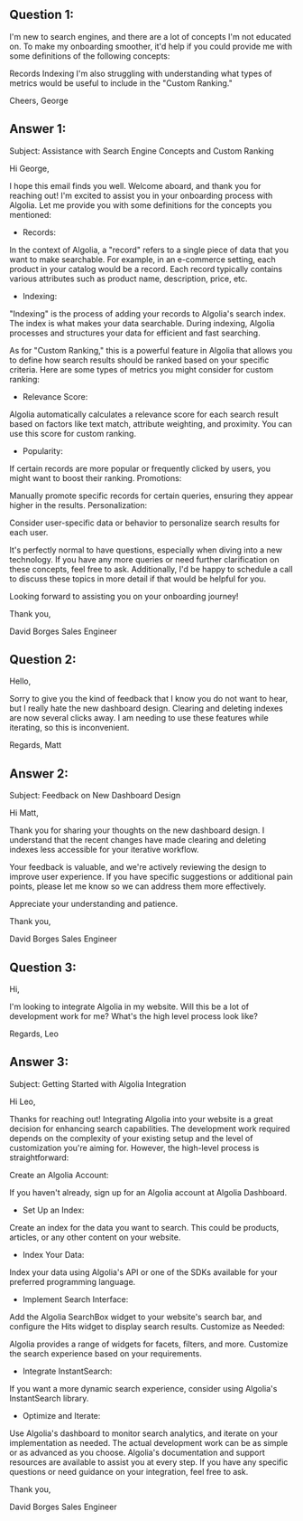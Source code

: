 

## Question 1:

I'm new to search engines, and there are a lot of concepts I'm not educated on. To make my onboarding smoother, it'd help if you could provide me with some definitions of the following concepts:

Records
Indexing
I'm also struggling with understanding what types of metrics would be useful to include in the "Custom Ranking."

Cheers, George

## Answer 1:

Subject: Assistance with Search Engine Concepts and Custom Ranking

Hi George,

I hope this email finds you well. Welcome aboard, and thank you for reaching out! I'm excited to assist you in your onboarding process with Algolia. Let me provide you with some definitions for the concepts you mentioned:

- Records:

In the context of Algolia, a "record" refers to a single piece of data that you want to make searchable. For example, in an e-commerce setting, each product in your catalog would be a record. Each record typically contains various attributes such as product name, description, price, etc.

- Indexing:

"Indexing" is the process of adding your records to Algolia's search index. The index is what makes your data searchable. During indexing, Algolia processes and structures your data for efficient and fast searching.

As for "Custom Ranking," this is a powerful feature in Algolia that allows you to define how search results should be ranked based on your specific criteria. Here are some types of metrics you might consider for custom ranking:

- Relevance Score:

Algolia automatically calculates a relevance score for each search result based on factors like text match, attribute weighting, and proximity. You can use this score for custom ranking.

- Popularity:

If certain records are more popular or frequently clicked by users, you might want to boost their ranking.
Promotions:

Manually promote specific records for certain queries, ensuring they appear higher in the results.
Personalization:

Consider user-specific data or behavior to personalize search results for each user.

It's perfectly normal to have questions, especially when diving into a new technology. If you have any more queries or need further clarification on these concepts, feel free to ask. Additionally, I'd be happy to schedule a call to discuss these topics in more detail if that would be helpful for you.

Looking forward to assisting you on your onboarding journey!

Thank you,

David Borges
Sales Engineer

## Question 2:

Hello,

Sorry to give you the kind of feedback that I know you do not want to hear, but I really hate the new dashboard design. Clearing and deleting indexes are now several clicks away. I am needing to use these features while iterating, so this is inconvenient.

Regards, Matt

## Answer 2:

Subject: Feedback on New Dashboard Design

Hi Matt,

Thank you for sharing your thoughts on the new dashboard design. I understand that the recent changes have made clearing and deleting indexes less accessible for your iterative workflow.

Your feedback is valuable, and we're actively reviewing the design to improve user experience. If you have specific suggestions or additional pain points, please let me know so we can address them more effectively.

Appreciate your understanding and patience.

Thank you,

David Borges
Sales Engineer

## Question 3:

Hi,

I'm looking to integrate Algolia in my website. Will this be a lot of development work for me? What's the high level process look like?

Regards, Leo

## Answer 3:

Subject: Getting Started with Algolia Integration

Hi Leo,

Thanks for reaching out! Integrating Algolia into your website is a great decision for enhancing search capabilities. The development work required depends on the complexity of your existing setup and the level of customization you're aiming for. However, the high-level process is straightforward:

Create an Algolia Account:

If you haven't already, sign up for an Algolia account at Algolia Dashboard.

- Set Up an Index:

Create an index for the data you want to search. This could be products, articles, or any other content on your website.

- Index Your Data:

Index your data using Algolia's API or one of the SDKs available for your preferred programming language.

- Implement Search Interface:

Add the Algolia SearchBox widget to your website's search bar, and configure the Hits widget to display search results.
Customize as Needed:

Algolia provides a range of widgets for facets, filters, and more. Customize the search experience based on your requirements.

- Integrate InstantSearch:

If you want a more dynamic search experience, consider using Algolia's InstantSearch library.

- Optimize and Iterate:

Use Algolia's dashboard to monitor search analytics, and iterate on your implementation as needed.
The actual development work can be as simple or as advanced as you choose. Algolia's documentation and support resources are available to assist you at every step. If you have any specific questions or need guidance on your integration, feel free to ask.

Thank you,

David Borges
Sales Engineer